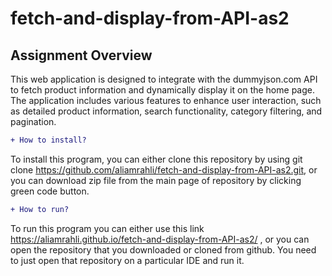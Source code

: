 # fetch-and-display-from-API-as2

## Assignment Overview
This web application is designed to integrate with the dummyjson.com API to fetch product information and dynamically display it on the home page. The application includes various features to enhance user interaction, such as detailed product information, search functionality, category filtering, and pagination.

```diff 
+ How to install? 
```
To install this program, you can either clone this repository by using git clone https://github.com/aliamrahli/fetch-and-display-from-API-as2.git, or you can download zip file from the main page of repository by clicking green code button.

```diff 
+ How to run?
```

To run this program you can either use this link https://aliamrahli.github.io/fetch-and-display-from-API-as2/ , or you can open the repository that you downloaded or cloned from github. You need to just open that repository on a particular IDE and run it. 

